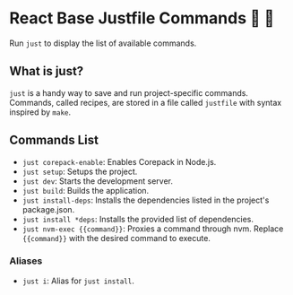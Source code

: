# React Base Justfile Commands 🦀 🚀

Run `just` to display the list of available commands.

## What is just?

`just` is a handy way to save and run project-specific commands. Commands, called recipes, are stored in a file called `justfile` with syntax inspired by `make`.

## Commands List

- `just corepack-enable`: Enables Corepack in Node.js.
- `just setup`: Setups the project.
- `just dev`: Starts the development server.
- `just build`: Builds the application.
- `just install-deps`: Installs the dependencies listed in the project's package.json.
- `just install *deps`: Installs the provided list of dependencies.
- `just nvm-exec {{command}}`: Proxies a command through nvm. Replace `{{command}}` with the desired command to execute.

### Aliases

- `just i`: Alias for `just install`.